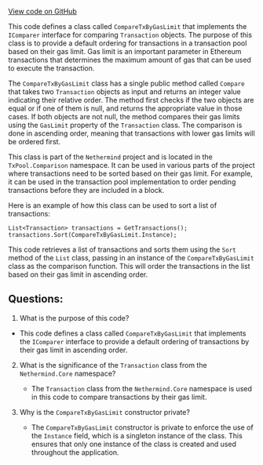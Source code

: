 [View code on GitHub](https://github.com/nethermindeth/nethermind/Nethermind.TxPool/Comparison/CompareTxByGasLimit.cs)

This code defines a class called `CompareTxByGasLimit` that implements the `IComparer` interface for comparing `Transaction` objects. The purpose of this class is to provide a default ordering for transactions in a transaction pool based on their gas limit. Gas limit is an important parameter in Ethereum transactions that determines the maximum amount of gas that can be used to execute the transaction. 

The `CompareTxByGasLimit` class has a single public method called `Compare` that takes two `Transaction` objects as input and returns an integer value indicating their relative order. The method first checks if the two objects are equal or if one of them is null, and returns the appropriate value in those cases. If both objects are not null, the method compares their gas limits using the `GasLimit` property of the `Transaction` class. The comparison is done in ascending order, meaning that transactions with lower gas limits will be ordered first.

This class is part of the `Nethermind` project and is located in the `TxPool.Comparison` namespace. It can be used in various parts of the project where transactions need to be sorted based on their gas limit. For example, it can be used in the transaction pool implementation to order pending transactions before they are included in a block. 

Here is an example of how this class can be used to sort a list of transactions:

```
List<Transaction> transactions = GetTransactions();
transactions.Sort(CompareTxByGasLimit.Instance);
```

This code retrieves a list of transactions and sorts them using the `Sort` method of the `List` class, passing in an instance of the `CompareTxByGasLimit` class as the comparison function. This will order the transactions in the list based on their gas limit in ascending order.
## Questions: 
 1. What is the purpose of this code?
   - This code defines a class called `CompareTxByGasLimit` that implements the `IComparer` interface to provide a default ordering of transactions by their gas limit in ascending order.

2. What is the significance of the `Transaction` class from the `Nethermind.Core` namespace?
   - The `Transaction` class from the `Nethermind.Core` namespace is used in this code to compare transactions by their gas limit.

3. Why is the `CompareTxByGasLimit` constructor private?
   - The `CompareTxByGasLimit` constructor is private to enforce the use of the `Instance` field, which is a singleton instance of the class. This ensures that only one instance of the class is created and used throughout the application.